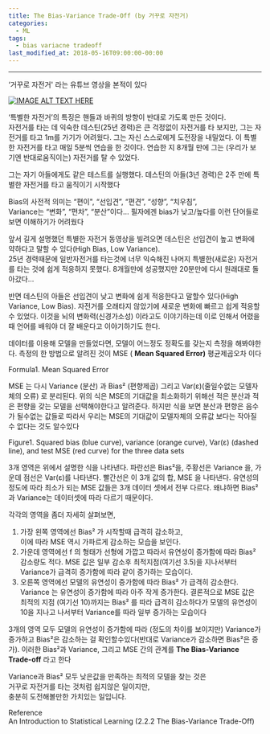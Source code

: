 ```yaml
---
title: The Bias-Variance Trade-Off (by 거꾸로 자전거)
categories:
  - ML
tags:
  - bias variacne tradeoff
last_modified_at: 2018-05-16T09:00:00-00:00
---
```


---

‘거꾸로 자전거' 라는 유튜브 영상을 본적이 있다

[![IMAGE ALT TEXT HERE](https://img.youtube.com/vi/MFzDaBzBlL0/0.jpg)](https://www.youtube.com/watch?v=MFzDaBzBlL0)


‘특별한 자전거’의 특징은 핸들과 바퀴의 방향이 반대로 가도록 만든 것이다.  
자전거를 타는 데 익숙한 데스틴(25년 경력)은 큰 걱정없이 자전거를 타 보지만, 그는 자전거를 타고 1m를 가기가 어려웠다. 그는 자신 스스로에게 도전장을 내밀었다. 이 특별한 자전거를 타고 매일 5분씩 연습을 한 것이다. 연습한 지 8개월 만에 그는 (우리가 보기엔 반대로움직이는) 자전거를 탈 수 있었다.

그는 자기 아들에게도 같은 테스트를 실행했다. 데스틴의 아들(3년 경력)은 2주 만에 특별한 자전거를 타고 움직이기 시작했다

Bias의 사전적 의미는 “편이", “선입견”, “편견”, “성향”, “치우침”,  
Variance는 “변화”, “편차”, “분산”이다… 필자에겐 bias가 낮고/높다를 이런 단어들로 보면 이해하기가 어려웠다

앞서 길게 설명했던 특별한 자전거 동영상을 빌려오면 데스틴은 선입견이 높고 변화에 약하다고 말할 수 있다(High Bias, Low Variance).  
25년 경력때문에 일반자전거를 타는것에 너무 익숙해진 나머지 특별한(새로운) 자전거를 타는 것에 쉽게 적응하지 못했다. 8개월만에 성공했지만 20분만에 다시 원래대로 돌아갔다…

반면 데스틴의 아들은 선입견이 낮고 변화에 쉽게 적응한다고 말할수 있다(High Variance, Low Bias). 자전거를 오래타지 않았기에 새로운 변화에 빠르고 쉽게 적응할수 있었다. 이것을 뇌의 변화력(신경가소성) 이라고도 이야기하는데 이로 인해서 어렸을때 언어를 배워야 더 잘 배운다고 이야기하기도 한다.

데이터를 이용해 모델을 만들었다면, 모델이 어느정도 정확도를 갖는지 측정을 해봐야한다. 측정의 한 방법으로 알려진 것이 MSE ( **Mean Squared Error)** 평균제곱오차  이다

Formula1. Mean Squared Error

MSE 는 다시 Variance (분산) 과 Bias² (편향제곱) 그리고 Var(ε)(줄일수없는 모델자체의 오류) 로 분리된다. 위의 식은 MSE의 기대값을 최소화하기 위해선 적은 분산과 적은 편향을 갖는 모델을 선택해야한다고 알려준다. 하지만 식을 보면 분산과 편향은 음수가 될수없는 값들로 따라서 우리는 MSE의 기대값이 모델자체의 오류값 보다는 작아질 수 없다는 것도 알수있다

Figure1. Squared bias (blue curve), variance (orange curve), Var(ε) (dashed line), and test MSE (red curve) for the three data sets

3개 영역은 위에서 설명한 식을 나타낸다. 파란선은 Bias²을, 주황선은 Variance 을, 가운데 점선은 Var(ε)를 나타낸다. 빨간선은 이 3개 값의 합, MSE 을 나타낸다. 유연성의 정도에 따라 최소가 되는 MSE 값들은 3개 데이터 셋에서 전부 다르다. 왜냐하면 Bias² 과 Variance는 데이터셋에 따라 다르기 때문이다.

각각의 영역을 좀더 자세히 살펴보면,  
1) 가장 왼쪽 영역에선 Bias² 가 시작할때 급격히 감소하고,  
이에 따라 MSE 역시 가파르게 감소하는 모습을 보인다.  
2) 가운데 영역에선 f 의 형태가 선형에 가깝고 따라서 유연성이 증가함에 따라 Bias² 감소량도 적다. MSE 값은 일부 감소후 최적지점(여기선 3.5)을 지나서부터 Variance가 급격히 증가함에 따라 같이 증가하는 모습이다.  
3) 오른쪽 영역에선 모델의 유연성이 증가함에 따라 Bias² 가 급격히 감소한다. Variance 는 유연성이 증가함에 따라 아주 작게 증가한다. 결론적으로 MSE 값은 최적의 지점 (여기선 10)까지는 Bias² 를 따라 급격히 감소하다가 모델의 유연성이 10을 지나고 나서부터 Variance를 따라 일부 증가하는 모습이다

3개의 영역 모두 모델의 유연성이 증가함에 따라 (정도의 차이를 보이지만) Variance가 증가하고 Bias²은 감소하는 걸 확인할수있다(반대로 Variance가 감소하면 Bias²은 증가). 이러한 Bias²과 Variance, 그리고 MSE 간의 관계를 **The Bias-Variance Trade-off** 라고 한다

Variance과 Bias² 모두 낮은값을 만족하는 최적의 모델을 찾는 것은  
거꾸로 자전거를 타는 것처럼 쉽지않은 일이지만,  
충분히 도전해볼만한 가치있는 일입니다.

Reference  
An Introduction to Statistical Learning (2.2.2 The Bias-Variance Trade-Off)
